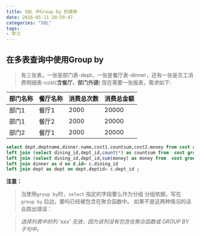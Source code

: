 ```yaml
---
title: SQL 中Group by 的使用
date: 2016-05-11 10:59:47
categories: "SQL"
tags:
- 学习
---
```


## 在多表查询中使用Group by ##

> 有三张表，一张是部门表-dept，一张是餐厅表-dinner，还有一张是员工消费明细表-cost(**含餐厅、部门外键**)
> 现在需要一张报表，需求如下:
>
|部门名称|餐厅名称|消费总次数|消费总金额|
|-----|-----|------|-------|
|部门1|餐厅1|2000|20000|
|部门1|餐厅2|2000|20000|
|部门2|餐厅1|2000|20000|

<!-- more -->

```sql
select dept.deptname,dinner.name,cost1.countsum,cost2.money from cost as c 
left join (select dining_id,dept_id,count(*) as countsum from  cost group by dining_id,dept_id) as c1 on c1.dining_id = c.dining_id and c1.dept_id=c.dept_id
left join (select dining_id,dept_id,sum(money) as money from  cost group by dining_id,dept_id) as c2 on c2.dining_id = c.dining_id and c2.dept_id=ic.dept_id
left join dinner as d on d.id= c.dining_id
left join dept as dept on dept.deptid= c.dept_id ;

```

**注意：**

> 当使用`group by`时，`select` 指定的字段要么作为分组
分组依据，写在`group by` 后边，要吗已经被包含在聚合函数中。
如果不是这两种情况的话会跳出错误：

> *选择列表中的列 'xxx' 无效，因为该列没有包含在聚合函数或 GROUP BY 子句中。*
